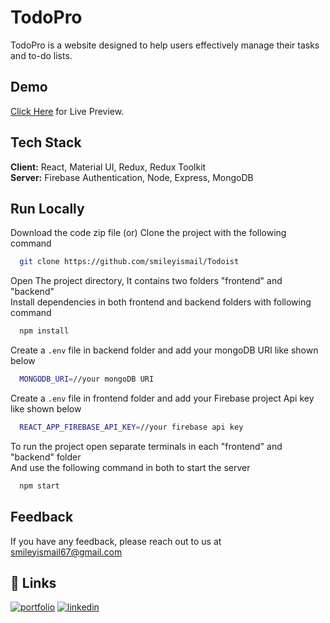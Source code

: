 # TodoPro

TodoPro is a website designed to help users effectively manage their tasks and to-do lists.

## Demo

<a href="https://todoist-wb.netlify.app/" target="_blank" rel="noopener noreferrer">Click Here</a> for Live Preview.

## Tech Stack

**Client:** React, Material UI, Redux, Redux Toolkit  
**Server:** Firebase Authentication, Node, Express, MongoDB

## Run Locally

Download the code zip file (or) Clone the project with the following command

```bash
  git clone https://github.com/smileyismail/Todoist
```

Open The project directory, It contains two folders "frontend" and "backend"  
Install dependencies in both frontend and backend folders with following command

```bash
  npm install
```

Create a `.env` file in backend folder and add your mongoDB URI like shown below

```bash
  MONGODB_URI=//your mongoDB URI
```

Create a `.env` file in frontend folder and add your Firebase project Api key like shown below

```bash
  REACT_APP_FIREBASE_API_KEY=//your firebase api key
```

To run the project open separate terminals in each "frontend" and "backend" folder  
And use the following command in both to start the server

```bash
  npm start
```

## Feedback

If you have any feedback, please reach out to us at smileyismail67@gmail.com

## 🔗 Links

[![portfolio](https://img.shields.io/badge/my_portfolio-000?style=for-the-badge&logo=ko-fi&logoColor=white)](https://smiley-ismail.netlify.app/)
[![linkedin](https://img.shields.io/badge/linkedin-0A66C2?style=for-the-badge&logo=linkedin&logoColor=white)](https://www.linkedin.com/in/smileyismail/)
